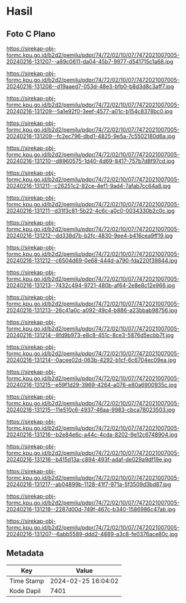 # Hasil

## Foto C Plano

https://sirekap-obj-formc.kpu.go.id/b2d2/pemilu/pdpr/74/72/02/10/07/7472021007005-20240216-131207--a89c0611-da04-45b7-9977-d541715c1a68.jpg

https://sirekap-obj-formc.kpu.go.id/b2d2/pemilu/pdpr/74/72/02/10/07/7472021007005-20240216-131208--d19aaed7-053d-48e3-bfb0-b8d3d8c3aff7.jpg

https://sirekap-obj-formc.kpu.go.id/b2d2/pemilu/pdpr/74/72/02/10/07/7472021007005-20240216-131209--5a1e92f0-3eef-4577-a01c-b154c8378bc0.jpg

https://sirekap-obj-formc.kpu.go.id/b2d2/pemilu/pdpr/74/72/02/10/07/7472021007005-20240216-131209--fc2ec796-dbd1-4825-9e5a-7c5502180d6a.jpg

https://sirekap-obj-formc.kpu.go.id/b2d2/pemilu/pdpr/74/72/02/10/07/7472021007005-20240216-131210--d8960575-1d40-4d69-8417-757b7d8f97cd.jpg

https://sirekap-obj-formc.kpu.go.id/b2d2/pemilu/pdpr/74/72/02/10/07/7472021007005-20240216-131211--c26251c2-82ce-4ef1-9ad4-7afab7cc64a8.jpg

https://sirekap-obj-formc.kpu.go.id/b2d2/pemilu/pdpr/74/72/02/10/07/7472021007005-20240216-131211--d31f3c81-5b22-4c6c-a0c0-0034330b2c0c.jpg

https://sirekap-obj-formc.kpu.go.id/b2d2/pemilu/pdpr/74/72/02/10/07/7472021007005-20240216-131212--dd338d7b-b2fc-4830-9ee4-b416cea9ff19.jpg

https://sirekap-obj-formc.kpu.go.id/b2d2/pemilu/pdpr/74/72/02/10/07/7472021007005-20240216-131212--c6504d69-0e68-444d-a790-fda220f39844.jpg

https://sirekap-obj-formc.kpu.go.id/b2d2/pemilu/pdpr/74/72/02/10/07/7472021007005-20240216-131213--7432c494-9721-480b-af64-2e8e8c12e966.jpg

https://sirekap-obj-formc.kpu.go.id/b2d2/pemilu/pdpr/74/72/02/10/07/7472021007005-20240216-131213--26c41a0c-a092-49c4-b886-a23bbab98756.jpg

https://sirekap-obj-formc.kpu.go.id/b2d2/pemilu/pdpr/74/72/02/10/07/7472021007005-20240216-131214--8fd9b973-e8c8-451c-8ce3-5876d5ecbb7f.jpg

https://sirekap-obj-formc.kpu.go.id/b2d2/pemilu/pdpr/74/72/02/10/07/7472021007005-20240216-131214--0acee02d-063b-4292-b1cf-6c6704ec09ea.jpg

https://sirekap-obj-formc.kpu.go.id/b2d2/pemilu/pdpr/74/72/02/10/07/7472021007005-20240216-131215--e59f1d29-3969-4264-a076-e80a6900935c.jpg

https://sirekap-obj-formc.kpu.go.id/b2d2/pemilu/pdpr/74/72/02/10/07/7472021007005-20240216-131215--11e510c6-4937-46aa-9983-cbca78023503.jpg

https://sirekap-obj-formc.kpu.go.id/b2d2/pemilu/pdpr/74/72/02/10/07/7472021007005-20240216-131216--b2e84e6c-a44c-4cda-8202-9e12c6748904.jpg

https://sirekap-obj-formc.kpu.go.id/b2d2/pemilu/pdpr/74/72/02/10/07/7472021007005-20240216-131216--b415d13a-c894-493f-adaf-de029a9df19e.jpg

https://sirekap-obj-formc.kpu.go.id/b2d2/pemilu/pdpr/74/72/02/10/07/7472021007005-20240216-131217--ab04899b-1128-41f7-971a-5f3509d3bd87.jpg

https://sirekap-obj-formc.kpu.go.id/b2d2/pemilu/pdpr/74/72/02/10/07/7472021007005-20240216-131218--2287d00d-749f-467c-b340-1586986c47ab.jpg

https://sirekap-obj-formc.kpu.go.id/b2d2/pemilu/pdpr/74/72/02/10/07/7472021007005-20240216-131207--6abb5589-ddd2-4889-a3c8-fe0376ace80c.jpg


## Metadata

| Key        | Value               |
| ---------- | ------------------- |
| Time Stamp | 2024-02-25 16:04:02 |
| Kode Dapil | 7401                |



